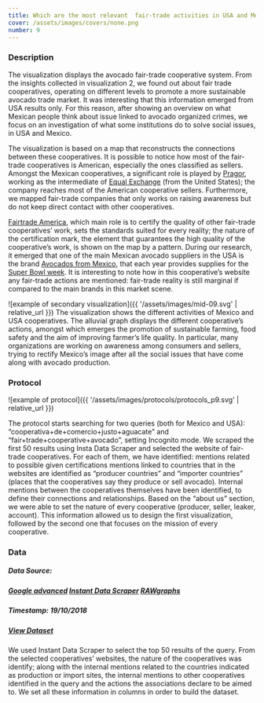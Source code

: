 ```yaml
---
title: Which are the most relevant  fair-trade activities in USA and Mexico and how are they related?
cover: /assets/images/covers/none.png
number: 9
---
```

### Description
The visualization displays the avocado fair-trade cooperative system. From the insights collected in visualization 2, we found out about fair trade cooperatives, operating on different levels to promote a more sustainable avocado trade market. It was interesting that this information emerged from USA results only. For this reason, after showing an overview on what Mexican people think about issue linked to avocado organized crimes, we focus on an investigation of what some institutions do to solve social issues, in USA and Mexico.

The visualization is based on a map that reconstructs the connections between these cooperatives. It is possible to notice how most of the fair-trade cooperatives is American, especially the ones classified as sellers. Amongst the Mexican cooperatives, a significant role is played by [Pragor](http://www.pragor.com/), working as the intermediate of [Equal Exchange](https://equalexchange.coop/) (from the United States); the company reaches most of the American cooperative sellers. Furthermore, we mapped fair-trade companies that only works on raising awareness but do not keep direct contact with other cooperatives.

[Fairtrade America](http://fairtradeamerica.org/), which main role is to certify the quality of other fair-trade cooperatives’ work, sets the standards suited for every reality; the nature of the certification mark, the element that guarantees the high quality of the cooperative’s work, is shown on the map by a pattern. During our research, it emerged that one of the main Mexican avocado suppliers in the USA is the brand [Avocados from Mexico](https://avocadosfrommexico.com/), that each year provides supplies for the [Super Bowl week](https://www.thepacker.com/article/avocados-mexico-returns-super-bowl). It is interesting to note how in this cooperative’s website any fair-trade actions are mentioned: fair-trade reality is still marginal if compared to the main brands in this market scene.

![example of secondary visualization]({{ '/assets/images/mid-09.svg' | relative_url }})
The visualization shows the different activities of Mexico and USA cooperatives.
The alluvial graph displays the different cooperative’s actions, amongst which emerges the promotion of sustainable farming, food safety and the aim of improving farmer’s life quality. In particular, many organizations are working on awareness among consumers and sellers, trying to rectify Mexico’s image after all the social issues that have come along with avocado production.



### Protocol

![example of protocol]({{ '/assets/images/protocols/protocols_p9.svg' | relative_url }})

The protocol starts searching for two queries (both for Mexico and USA): “cooperativa+de+comercio+justo+aguacate” and “fair+trade+cooperative+avocado”, setting Incognito mode.
We scraped the first 50 results using Insta Data Scraper and selected the website of fair-trade cooperatives. For each of them, we have identified: mentions related to possible given certifications mentions linked to countries that in the websites are identified as “producer countries” and “importer countries” (places that the cooperatives say they produce or sell avocado).
Internal mentions between the cooperatives themselves have been identified, to define their connections and relationships. Based on the “about us” section, we were able to set the nature of every cooperative (producer, seller, leaker, account). This information allowed us to design the first visualization, followed by the second one that focuses on the mission of every cooperative.


### Data
##### Data Source:  
##### [Google advanced](https://www.google.com/advanced_search) [Instant Data Scraper](https://chrome.google.com/webstore/detail/instant-data-scraper/ofaokhiedipichpaobibbnahnkdoiiah) [RAWgraphs](https://rawgraphs.io/)
##### Timestamp: 19/10/2018
##### [View Dataset](https://drive.google.com/open?id=1b7IQkpyR00xtLM2QmGeOfg0t4cacA1dWGx_3tVhfb1s)
We used Instant Data Scraper to select the top 50 results of the query. From the selected cooperatives’ websites, the nature of the cooperatives was identify; along with the internal mentions related to the countries indicated as production or import sites, the internal mentions to other cooperatives identified in the query and the actions the associations declare to be aimed to. We set all these information in columns in order to build the dataset.
